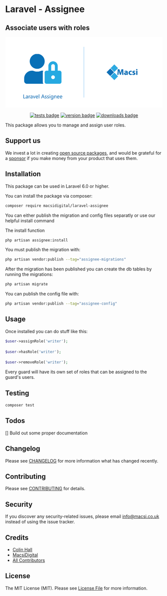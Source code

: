 # Laravel - Assignee

## Associate users with roles
 
![Header Image](https://github.com/MacsiDigital/repo-design/raw/master/laravel-assignee/header.png)

<p align="center">
 <a href="https://github.com/MacsiDigital/laravel-assignee/actions?query=workflow%3Atests"><img src="https://github.com/MacsiDigital/laravel-assignee/workflows/Run%20tests/badge.svg" style="max-width:100%;" alt="tests badge"></a>
 <a href="https://packagist.org/packages/macsidigital/laravel-assignee"><img src="https://img.shields.io/packagist/v/macsidigital/laravel-assignee.svg?style=flat-square" alt="version badge"/></a>
 <a href="https://packagist.org/packages/macsidigital/laravel-assignee"><img src="https://img.shields.io/packagist/dt/macsidigital/laravel-assignee.svg?style=flat-square" alt="downloads badge"/></a>
</p>

This package allows you to manage and assign user roles.

## Support us

We invest a lot in creating [open source packages](https://macsidigital.co.uk/open-source), and would be grateful for a [sponsor](https://github.com/sponsors/MacsiDigital) if you make money from your product that uses them.

## Installation

This package can be used in Laravel 6.0 or higher.

You can install the package via composer:

``` bash
composer require macsidigital/laravel-assignee
```

You can either publish the migration and config files separatly or use our helpful install command

The install function

``` bash
php artisan assignee:install
```

You must publish the migration with:

``` bash
php artisan vendor:publish --tag="assignee-migrations"
```

After the migration has been published you can create the db tables by running the migrations:

``` bash
php artisan migrate
```

You can publish the config file with:

``` bash
php artisan vendor:publish --tag="assignee-config"
```

## Usage

Once installed you can do stuff like this:

```php
$user->assignRole('writer');

$user->hasRole('writer');

$user->removeRole('writer');
```

Every guard will have its own set of roles that can be assigned to the guard's users.

## Testing

``` bash
composer test
```

## Todos

[] Build out some proper documentation

## Changelog

Please see [CHANGELOG](CHANGELOG.md) for more information what has changed recently.

## Contributing

Please see [CONTRIBUTING](CONTRIBUTING.md) for details.

## Security

If you discover any security-related issues, please email [info@macsi.co.uk](mailto:info@macsi.co.uk) instead of using the issue tracker.

## Credits

- [Colin Hall](https://github.com/colinhall17)
- [MacsiDigital](https://github.com/macsidigital)
- [All Contributors](../../contributors)

## License

The MIT License (MIT). Please see [License File](LICENSE.md) for more information.
